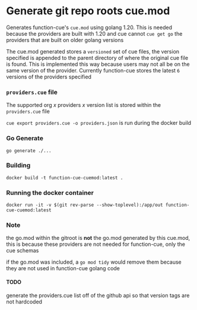 # Generate git repo roots cue.mod

Generates function-cue's `cue.mod` using golang 1.20.  This is needed because the providers are built with 1.20 and cue cannot `cue get go` the providers that are built on older golang versions

The cue.mod generated stores a `versioned` set of cue files, the version specified is appended to the parent directory of where the original cue file is found.  This is implemented this way
because users may not all be on the same version of the provider.  Currently function-cue stores the latest `6` versions of the providers specified

### `providers.cue` file

The supported org _x_ providers _x_ version list is stored within the `providers.cue` file

`cue export providers.cue -o providers.json` is run during the docker build

### Go Generate

`go generate ./...`

### Building

`docker build -t function-cue-cuemod:latest .`

### Running the docker container

`docker run -it -v $(git rev-parse --show-toplevel):/app/out function-cue-cuemod:latest`

### Note

the go.mod within the gitroot is **not** the go.mod generated by this cue.mod, this is because these providers are not needed for function-cue, only the cue schemas

if the go.mod was included, a `go mod tidy` would remove them because they are not used in function-cue golang code

#### TODO

generate the providers.cue list off of the github api so that version tags are not hardcoded

